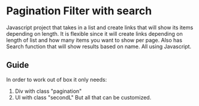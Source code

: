 # Pagination Filter with search

Javascript project that takes in a list and create links that will show its items depending on length. It is flexible since it will create links depending on length of list and how many items you want to show per page. Also has Search function that will show results based on name. All using Javascript.

## Guide
In order to work out of box it only needs:
1. Div with class "pagination"
2. Ul with class "secondL"
But all that can be customized.
